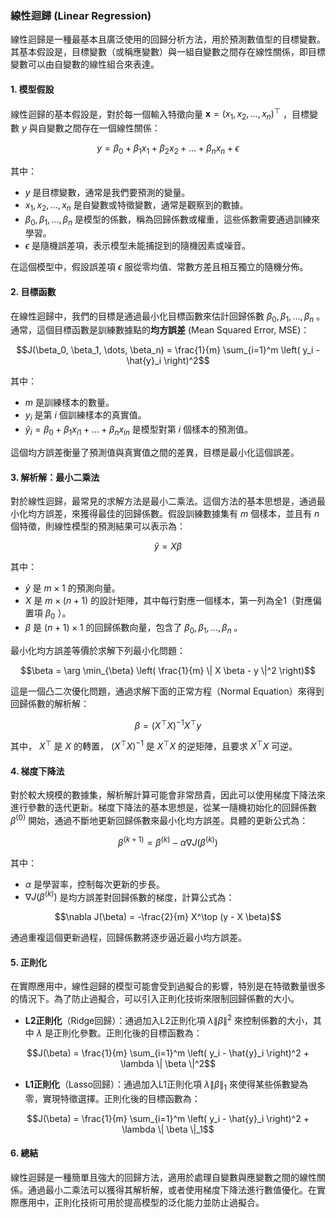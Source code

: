 ### 線性迴歸 (Linear Regression)

線性迴歸是一種最基本且廣泛使用的回歸分析方法，用於預測數值型的目標變數。其基本假設是，目標變數（或稱應變數）與一組自變數之間存在線性關係，即目標變數可以由自變數的線性組合來表達。

#### 1. **模型假設**

線性迴歸的基本假設是，對於每一個輸入特徵向量  $`\mathbf{x} = (x_1, x_2, \dots, x_n)^\top`$ ，目標變數  $`y`$  與自變數之間存在一個線性關係：

$$y = \beta_0 + \beta_1 x_1 + \beta_2 x_2 + \dots + \beta_n x_n + \epsilon$$

其中：
-  $`y`$  是目標變數，通常是我們要預測的變量。
-  $`x_1, x_2, \dots, x_n`$  是自變數或特徵變數，通常是觀察到的數據。
-  $`\beta_0, \beta_1, \dots, \beta_n`$  是模型的係數，稱為回歸係數或權重，這些係數需要通過訓練來學習。
-  $`\epsilon`$  是隨機誤差項，表示模型未能捕捉到的隨機因素或噪音。

在這個模型中，假設誤差項  $`\epsilon`$  服從零均值、常數方差且相互獨立的隨機分佈。

#### 2. **目標函數**

在線性迴歸中，我們的目標是通過最小化目標函數來估計回歸係數  $`\beta_0, \beta_1, \dots, \beta_n`$ 。通常，這個目標函數是訓練數據點的**均方誤差** (Mean Squared Error, MSE)：

$$J(\beta_0, \beta_1, \dots, \beta_n) = \frac{1}{m} \sum_{i=1}^m \left( y_i - \hat{y}_i \right)^2$$

其中：
-  $`m`$  是訓練樣本的數量。
-  $`y_i`$  是第  $`i`$  個訓練樣本的真實值。
-  $`\hat{y}_i = \beta_0 + \beta_1 x_{i1} + \dots + \beta_n x_{in}`$  是模型對第  $`i`$  個樣本的預測值。

這個均方誤差衡量了預測值與真實值之間的差異，目標是最小化這個誤差。

#### 3. **解析解：最小二乘法**

對於線性迴歸，最常見的求解方法是最小二乘法。這個方法的基本思想是，通過最小化均方誤差，來獲得最佳的回歸係數。假設訓練數據集有  $`m`$  個樣本，並且有  $`n`$  個特徵，則線性模型的預測結果可以表示為：

$$\hat{y} = X \beta$$

其中：
-  $`\hat{y}`$  是  $`m \times 1`$  的預測向量。
-  $`X`$  是  $`m \times (n+1)`$  的設計矩陣，其中每行對應一個樣本，第一列為全1（對應偏置項  $`\beta_0`$ ）。
-  $`\beta`$  是  $`(n+1) \times 1`$  的回歸係數向量，包含了  $`\beta_0, \beta_1, \dots, \beta_n`$ 。

最小化均方誤差等價於求解下列最小化問題：

$$\beta = \arg \min_{\beta} \left( \frac{1}{m} \| X \beta - y \|^2 \right)$$

這是一個凸二次優化問題，通過求解下面的正常方程（Normal Equation）來得到回歸係數的解析解：

$$\beta = (X^\top X)^{-1} X^\top y$$

其中， $`X^\top`$  是  $`X`$  的轉置， $`(X^\top X)^{-1}`$  是  $`X^\top X`$  的逆矩陣，且要求  $`X^\top X`$  可逆。

#### 4. **梯度下降法**

對於較大規模的數據集，解析解計算可能會非常昂貴，因此可以使用梯度下降法來進行參數的迭代更新。梯度下降法的基本思想是，從某一隨機初始化的回歸係數  $`\beta^{(0)}`$  開始，通過不斷地更新回歸係數來最小化均方誤差。具體的更新公式為：

$$\beta^{(k+1)} = \beta^{(k)} - \alpha \nabla J(\beta^{(k)})$$

其中：
-  $`\alpha`$  是學習率，控制每次更新的步長。
-  $`\nabla J(\beta^{(k)})`$  是均方誤差對回歸係數的梯度，計算公式為：

$$\nabla J(\beta) = -\frac{2}{m} X^\top (y - X \beta)$$

通過重複這個更新過程，回歸係數將逐步逼近最小均方誤差。

#### 5. **正則化**

在實際應用中，線性迴歸的模型可能會受到過擬合的影響，特別是在特徵數量很多的情況下。為了防止過擬合，可以引入正則化技術來限制回歸係數的大小。

- **L2正則化**（Ridge回歸）：通過加入L2正則化項  $`\lambda \| \beta \|^2`$  來控制係數的大小，其中  $`\lambda`$  是正則化參數。正則化後的目標函數為：

$$J(\beta) = \frac{1}{m} \sum_{i=1}^m \left( y_i - \hat{y}_i \right)^2 + \lambda \| \beta \|^2$$

- **L1正則化**（Lasso回歸）：通過加入L1正則化項  $`\lambda \| \beta \|_1`$  來使得某些係數變為零，實現特徵選擇。正則化後的目標函數為：

$$J(\beta) = \frac{1}{m} \sum_{i=1}^m \left( y_i - \hat{y}_i \right)^2 + \lambda \| \beta \|_1$$

#### 6. **總結**

線性迴歸是一種簡單且強大的回歸方法，適用於處理自變數與應變數之間的線性關係。通過最小二乘法可以獲得其解析解，或者使用梯度下降法進行數值優化。在實際應用中，正則化技術可用於提高模型的泛化能力並防止過擬合。